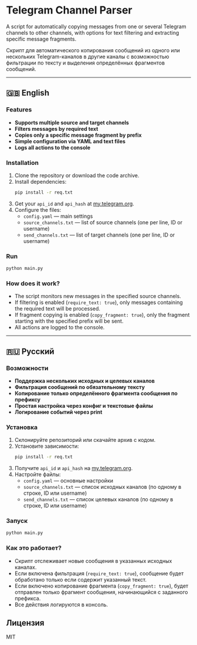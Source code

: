 
# Telegram Channel Parser

A script for automatically copying messages from one or several Telegram channels to other channels, with options for text filtering and extracting specific message fragments.

Скрипт для автоматического копирования сообщений из одного или нескольких Telegram-каналов в другие каналы с возможностью фильтрации по тексту и выделения определённых фрагментов сообщений.

---

## 🇬🇧 English

### Features
- **Supports multiple source and target channels**
- **Filters messages by required text**
- **Copies only a specific message fragment by prefix**
- **Simple configuration via YAML and text files**
- **Logs all actions to the console**

### Installation
1. Clone the repository or download the code archive.
2. Install dependencies:
   ```bash
   pip install -r req.txt
   ```
3. Get your `api_id` and `api_hash` at [my.telegram.org](https://my.telegram.org).
4. Configure the files:
   - `config.yaml` — main settings
   - `source_channels.txt` — list of source channels (one per line, ID or username)
   - `send_channels.txt` — list of target channels (one per line, ID or username)

### Run
```bash
python main.py
```

### How does it work?
- The script monitors new messages in the specified source channels.
- If filtering is enabled (`require_text: true`), only messages containing the required text will be processed.
- If fragment copying is enabled (`copy_fragment: true`), only the fragment starting with the specified prefix will be sent.
- All actions are logged to the console.

---

## 🇷🇺 Русский

### Возможности
- **Поддержка нескольких исходных и целевых каналов**
- **Фильтрация сообщений по обязательному тексту**
- **Копирование только определённого фрагмента сообщения по префиксу**
- **Простая настройка через конфиг и текстовые файлы**
- **Логирование событий через print**

### Установка
1. Склонируйте репозиторий или скачайте архив с кодом.
2. Установите зависимости:
   ```bash
   pip install -r req.txt
   ```
3. Получите `api_id` и `api_hash` на [my.telegram.org](https://my.telegram.org).
4. Настройте файлы:
   - `config.yaml` — основные настройки
   - `source_channels.txt` — список исходных каналов (по одному в строке, ID или username)
   - `send_channels.txt` — список целевых каналов (по одному в строке, ID или username)

### Запуск
```bash
python main.py
```

### Как это работает?
- Скрипт отслеживает новые сообщения в указанных исходных каналах.
- Если включена фильтрация (`require_text: true`), сообщение будет обработано только если содержит указанный текст.
- Если включено копирование фрагмента (`copy_fragment: true`), будет отправлен только фрагмент сообщения, начинающийся с заданного префикса.
- Все действия логируются в консоль.

## Лицензия

MIT
